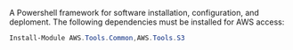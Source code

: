 A Powershell framework for software installation, configuration, and deploment. 
The following dependencies must be installed for AWS access:

```powershell
Install-Module AWS.Tools.Common,AWS.Tools.S3
```
